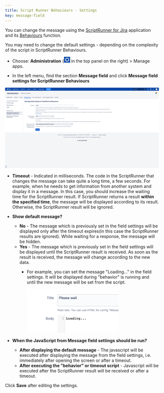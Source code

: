 ```yaml
---
title: Script Runner Behaviours - Settings
key: message-field
---
```


You can change the message using the [ScriptRunner for Jira](https://marketplace.atlassian.com/apps/6820/scriptrunner-for-jira?hosting=server&tab=overview) application and its [Behaviours](https://scriptrunner.adaptavist.com/6.9.0/jira/behaviours-overview.html) function.

You may need to change the default settings - depending on the complexity of the script in ScriptRunner Behaviours.

* Choose: **Administration** (<img src="/uploads/atlassian/cog_icon.png " style="width:20px"/> in the top panel on the right) > Manage apps.

* In the left menu, find the section **Message field** and click **Message field settings for ScriptRunner Behaviours**

<a href="/uploads/message-field/settings-for-scriptrunner.jpg"><img src="/uploads/message-field/settings-for-scriptrunner.jpg" style="width:600px"/></a> 


* **Timeout** - Indicated in milliseconds. The code in the ScriptRunner that changes the message can take quite a long time, a few seconds. For example, when he needs to get information from another system and display it in a message. In this case, you should increase the waiting time for the ScriptRunner result. If ScriptRunner returns a result **within the specified time**, the message will be displayed according to its result. Otherwise, the ScriptRunner result will be ignored.
* **Show default message?**
    * **No** - The message which is previously set in the field settings will be displayed only after the timeout expires(in this case the ScriptRunner results are ignored). While waiting for a response, the message will be hidden.
    * **Yes** - The message which is previously set in the field settings will be displayed until the ScriptRunner result is received. As soon as the result is received, the message will change according to the new data.
        * For example, you can set the message "Loading..." in the field settings. It will be displayed during "behavior" is running and until the new message will be set from the script.
          
          <a href="/uploads/message-field/message-field-loadig.png"><img src="/uploads/message-field/message-field-loadig.png" style="width:300px"/></a>
    
* **When the JavaScript from Message field settings should be run?**
    * **After displaying the default message** - The javascript will be executed after displaying the message from the field settings, i.e. immediately after opening the screen or after a timeout.
    * **After executing the "behavior" or timeout script** - Javascript will be executed after the ScriptRunner result will be received or after a timeout.



Click **Save** after editing the settings. 


